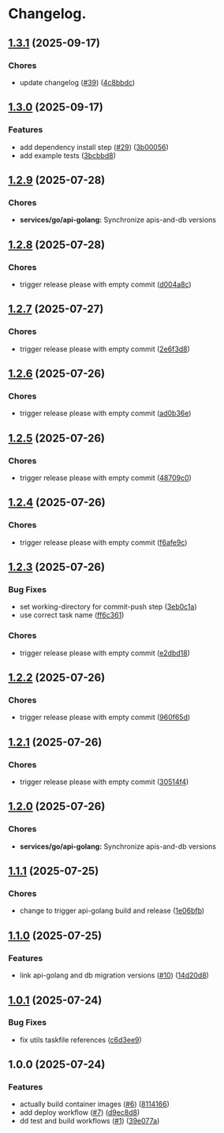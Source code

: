 # Changelog.

## [1.3.1](https://github.com/sidpalas/capstone/compare/services/go/api-golang@1.3.0...services/go/api-golang@1.3.1) (2025-09-17)


### Chores

* update changelog ([#39](https://github.com/sidpalas/capstone/issues/39)) ([4c8bbdc](https://github.com/sidpalas/capstone/commit/4c8bbdcc3424c4f055f710b3a715d70cae409083))

## [1.3.0](https://github.com/sidpalas/capstone/compare/services/go/api-golang@1.2.9...services/go/api-golang@1.3.0) (2025-09-17)

### Features

* add dependency install step ([#29](https://github.com/sidpalas/capstone/issues/29)) ([3b00056](https://github.com/sidpalas/capstone/commit/3b000563250035722c38060cc1cc0a10d3716f57))
* add example tests ([3bcbbd8](https://github.com/sidpalas/capstone/commit/3bcbbd8bf4bf4ebb9b982641bbc6dfc24decade8))

## [1.2.9](https://github.com/sidpalas/capstone/compare/services/go/api-golang@1.2.8...services/go/api-golang@1.2.9) (2025-07-28)


### Chores

* **services/go/api-golang:** Synchronize apis-and-db versions

## [1.2.8](https://github.com/sidpalas/capstone/compare/services/go/api-golang@1.2.7...services/go/api-golang@1.2.8) (2025-07-28)


### Chores

* trigger release please with empty commit ([d004a8c](https://github.com/sidpalas/capstone/commit/d004a8c701dc895ac04e4e3755ed5d6824850279))

## [1.2.7](https://github.com/sidpalas/capstone/compare/services/go/api-golang@1.2.6...services/go/api-golang@1.2.7) (2025-07-27)


### Chores

* trigger release please with empty commit ([2e6f3d8](https://github.com/sidpalas/capstone/commit/2e6f3d896992ae2a505a8872ba22405208f7aaa2))

## [1.2.6](https://github.com/sidpalas/capstone/compare/services/go/api-golang@1.2.5...services/go/api-golang@1.2.6) (2025-07-26)


### Chores

* trigger release please with empty commit ([ad0b36e](https://github.com/sidpalas/capstone/commit/ad0b36e33bcccbb3cd408a2bcda691b74cb1aac5))

## [1.2.5](https://github.com/sidpalas/capstone/compare/services/go/api-golang@1.2.4...services/go/api-golang@1.2.5) (2025-07-26)


### Chores

* trigger release please with empty commit ([48709c0](https://github.com/sidpalas/capstone/commit/48709c04181d3c2ad8c7b1845675607410220a2d))

## [1.2.4](https://github.com/sidpalas/capstone/compare/services/go/api-golang@1.2.3...services/go/api-golang@1.2.4) (2025-07-26)


### Chores

* trigger release please with empty commit ([f6afe9c](https://github.com/sidpalas/capstone/commit/f6afe9c43292e4f5ba49000ee53cf88de020f1b9))

## [1.2.3](https://github.com/sidpalas/capstone/compare/services/go/api-golang@1.2.2...services/go/api-golang@1.2.3) (2025-07-26)


### Bug Fixes

* set working-directory for commit-push step ([3eb0c1a](https://github.com/sidpalas/capstone/commit/3eb0c1aea57cf95ba88f117aad2fcb4d8bd6cc1b))
* use correct task name ([ff6c361](https://github.com/sidpalas/capstone/commit/ff6c361df0565810032d5c34bf8f7957c1c997b4))


### Chores

* trigger release please with empty commit ([e2dbd18](https://github.com/sidpalas/capstone/commit/e2dbd1849c2f29eece427c428300137903bd6325))

## [1.2.2](https://github.com/sidpalas/capstone/compare/services/go/api-golang@1.2.1...services/go/api-golang@1.2.2) (2025-07-26)


### Chores

* trigger release please with empty commit ([960f65d](https://github.com/sidpalas/capstone/commit/960f65ddbed222e7bcb88fbbb07c7cd017fad739))

## [1.2.1](https://github.com/sidpalas/capstone/compare/services/go/api-golang@1.2.0...services/go/api-golang@1.2.1) (2025-07-26)


### Chores

* trigger release please with empty commit ([30514f4](https://github.com/sidpalas/capstone/commit/30514f4ef14280c9973c48821db61fbaaa5d8548))

## [1.2.0](https://github.com/sidpalas/capstone/compare/services/go/api-golang@1.1.1...services/go/api-golang@1.2.0) (2025-07-26)


### Chores

* **services/go/api-golang:** Synchronize apis-and-db versions

## [1.1.1](https://github.com/sidpalas/capstone/compare/services/go/api-golang@1.1.0...services/go/api-golang@1.1.1) (2025-07-25)


### Chores

* change to trigger api-golang build and release ([1e06bfb](https://github.com/sidpalas/capstone/commit/1e06bfbdcbb76a5be7bf59fb6d74305f0e3af79b))

## [1.1.0](https://github.com/sidpalas/capstone/compare/services/go/api-golang@1.0.1...services/go/api-golang@1.1.0) (2025-07-25)


### Features

* link api-golang and db migration versions ([#10](https://github.com/sidpalas/capstone/issues/10)) ([14d20d8](https://github.com/sidpalas/capstone/commit/14d20d8be7825bed576fd133a0ea553d28633293))

## [1.0.1](https://github.com/sidpalas/capstone/compare/services/go/api-golang@1.0.0...services/go/api-golang@1.0.1) (2025-07-24)


### Bug Fixes

* fix utils taskfile references ([c6d3ee9](https://github.com/sidpalas/capstone/commit/c6d3ee9f7ac7fb5d3999205b58788bd9fb1aea3b))

## 1.0.0 (2025-07-24)


### Features

* actually build container images ([#6](https://github.com/sidpalas/capstone/issues/6)) ([8114166](https://github.com/sidpalas/capstone/commit/81141669012054321ccd0b5a3db16024435a7e97))
* add deploy workflow ([#7](https://github.com/sidpalas/capstone/issues/7)) ([d9ec8d8](https://github.com/sidpalas/capstone/commit/d9ec8d808cb8a664e4f96bf053f594cbff51231a))
* dd test and build workflows ([#1](https://github.com/sidpalas/capstone/issues/1)) ([39e077a](https://github.com/sidpalas/capstone/commit/39e077aa58b0818070453d0efe89f551bb143a67))
